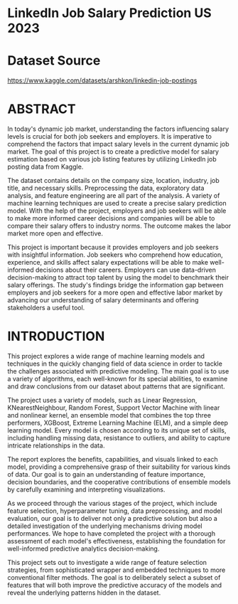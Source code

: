 # LinkedIn Job Salary Prediction US 2023
# Dataset Source
https://www.kaggle.com/datasets/arshkon/linkedin-job-postings

# ABSTRACT
In today's dynamic job market, understanding the factors influencing salary levels is crucial for both job seekers and employers. It is imperative to comprehend the factors that impact salary levels in the current dynamic job market. The goal of this project is to create a predictive model for salary estimation based on various job listing features by utilizing LinkedIn job posting data from Kaggle.

The dataset contains details on the company size, location, industry, job title, and necessary skills. Preprocessing the data, exploratory data analysis, and feature engineering are all part of the analysis. A variety of machine learning techniques are used to create a precise salary prediction model. With the help of the project, employers and job seekers will be able to make more informed career decisions and companies will be able to compare their salary offers to industry norms. The outcome makes the labor market more open and effective.

This project is important because it provides employers and job seekers with insightful information. Job seekers who comprehend how education, experience, and skills affect salary expectations will be able to make well-informed decisions about their careers. Employers can use data-driven decision-making to attract top talent by using the model to benchmark their salary offerings. The study's findings bridge the information gap between employers and job seekers for a more open and effective labor market by advancing our understanding of salary determinants and offering stakeholders a useful tool.

# INTRODUCTION
This project explores a wide range of machine learning models and techniques in the quickly changing field of data science in order to tackle the challenges associated with predictive modeling. The main goal is to use a variety of algorithms, each well-known for its special abilities, to examine and draw conclusions from our dataset about patterns that are significant.

The project uses a variety of models, such as Linear Regression, KNearestNeighbour, Random Forest, Support Vector Machine with linear and nonlinear kernel, an ensemble model that combines the top three performers, XGBoost, Extreme Learning Machine (ELM), and a simple deep learning model. Every model is chosen according to its unique set of skills, including handling missing data, resistance to outliers, and ability to capture intricate relationships in the data.

The report explores the benefits, capabilities, and visuals linked to each model, providing a comprehensive grasp of their suitability for various kinds of data. Our goal is to gain an understanding of feature importance, decision boundaries, and the cooperative contributions of ensemble models by carefully examining and interpreting visualizations. 

As we proceed through the various stages of the project, which include feature selection, hyperparameter tuning, data preprocessing, and model evaluation, our goal is to deliver not only a predictive solution but also a detailed investigation of the underlying mechanisms driving model performances. We hope to have completed the project with a thorough assessment of each model's effectiveness, establishing the foundation for well-informed predictive analytics decision-making.

This project sets out to investigate a wide range of feature selection strategies, from sophisticated wrapper and embedded techniques to more conventional filter methods. The goal is to deliberately select a subset of features that will both improve the predictive accuracy of the models and reveal the underlying patterns hidden in the dataset.


